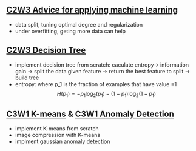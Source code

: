 ## [C2W3 Advice for applying machine learning](https://github.com/tinghe14/-Coursera-/blob/main/Machine%20Learning%20Specialization/Coding%20Assignments/C2_W3_Assignment.ipynb)
- data split, tuning optimal degree and regularization
- under overfitting, geting more data can help

## [C2W3 Decision Tree](https://github.com/tinghe14/-Coursera-/blob/main/Machine%20Learning%20Specialization/Coding%20Assignments/C2_W4_Decision_Tree_with_Markdown.ipynb)
- implement decision tree from scratch: caculate entropy-> information gain -> split the data given feature -> return the best feature to split -> build tree
- entropy: where p_1 is the fraction of examples that have value =1 $$H(p_1) = -p_1 \text{log}_2(p_1) - (1- p_1) \text{log}_2(1- p_1)$$ 

## [C3W1 K-means](https://github.com/tinghe14/-Coursera-/blob/main/Machine%20Learning%20Specialization/Coding%20Assignments/C3_W1_KMeans_Assignment.ipynb) & [C3W1 Anomaly Detection](https://github.com/tinghe14/-Coursera-/blob/main/Machine%20Learning%20Specialization/Coding%20Assignments/C3_W1_Anomaly_Detection.ipynb)
- implement K-means from scratch
- image compression with K-means
- implment gaussian anomaly detection
